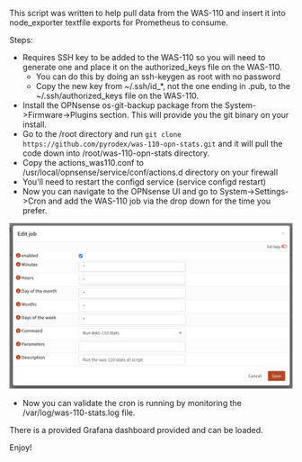 This script was written to help pull data from the WAS-110 and insert it into node_exporter textfile exports for Prometheus to consume.

Steps:

* Requires SSH key to be added to the WAS-110 so you will need to generate one and place it on the authorized_keys file on the WAS-110.
     * You can do this by doing an ssh-keygen as root with no password
     * Copy the new key from ~/.ssh/id_*, not the one ending in .pub, to the ~/.ssh/authorized_keys file on the WAS-110.
* Install the OPNsense os-git-backup package from the System->Firmware->Plugins section. This will provide you the git binary on your install.
* Go to the /root directory and run ```git clone https://github.com/pyrodex/was-110-opn-stats.git``` and it will pull the code down into /root/was-110-opn-stats directory.
* Copy the actions_was110.conf to /usr/local/opnsense/service/conf/actions.d directory on your firewall 
* You'll need to restart the configd service (service configd restart)
* Now you can navigate to the OPNsense UI and go to System->Settings->Cron and add the WAS-110 job via the drop down for the time you prefer.

![alt text](https://github.com/pyrodex/was-110-opn-stats/blob/main/opnsense-cron.png?raw=true)

* Now you can validate the cron is running by monitoring the /var/log/was-110-stats.log file.

There is a provided Grafana dashboard provided and can be loaded.

Enjoy!
